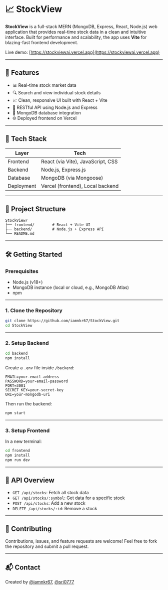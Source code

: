 
# 📈 StockView

**StockView** is a full-stack MERN (MongoDB, Express, React, Node.js) web application that provides real-time stock data in a clean and intuitive interface. Built for performance and scalability, the app uses **Vite** for blazing-fast frontend development.

Live demo: [https://stockviewai.vercel.app](https://stockviewai.vercel.app)

---

## 🚀 Features

* 📊 Real-time stock market data
* 🔍 Search and view individual stock details
* 📈 Clean, responsive UI built with React + Vite
* 🔐 RESTful API using Node.js and Express
* 💾 MongoDB database integration
* 🌐 Deployed frontend on Vercel

---

## 🧱 Tech Stack

| Layer      | Tech                              |
| ---------- | --------------------------------- |
| Frontend   | React (via Vite), JavaScript, CSS |
| Backend    | Node.js, Express.js               |
| Database   | MongoDB (via Mongoose)            |
| Deployment | Vercel (frontend), Local backend  |

---

## 📁 Project Structure

```
StockView/
├── frontend/        # React + Vite UI
├── backend/         # Node.js + Express API
└── README.md
```

---

## 🛠️ Getting Started

### Prerequisites

* Node.js (v18+)
* MongoDB instance (local or cloud, e.g., MongoDB Atlas)
* npm 

---

### 1. Clone the Repository

```bash
git clone https://github.com/iamnkr67/StockView.git
cd StockView
```

---

### 2. Setup Backend

```bash
cd backend
npm install
```

Create a `.env` file inside `/backend`:

```env
EMAIL=your-email-address
PASSWORD=your-email-password
PORT=3001
SECRET_KEY=your-secret-key
URI=your-mongodb-uri
```

Then run the backend:

```bash
npm start
```

---

### 3. Setup Frontend

In a new terminal:

```bash
cd frontend
npm install
npm run dev
```

---

## 🔗 API Overview

* `GET /api/stocks`: Fetch all stock data
* `GET /api/stocks/:symbol`: Get data for a specific stock
* `POST /api/stocks`: Add a new stock
* `DELETE /api/stocks/:id`: Remove a stock

---

## 🤝 Contributing

Contributions, issues, and feature requests are welcome!
Feel free to fork the repository and submit a pull request.

---

## 📬 Contact

Created by [@iamnkr67](https://github.com/iamnkr67), [@sri0777](https://github.com/sri0777)


